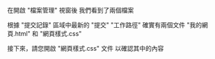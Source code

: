 在開啟 "檔案管理" 視窗後
我們看到了兩個檔案

根據 "提交記錄" 區域中最新的 "提交"
"工作路徑" 確實有兩個文件
"我的網頁.html" 和 "網頁樣式.css"

接下來，請您開啟 "網頁樣式.css" 文件
以確認其中的內容